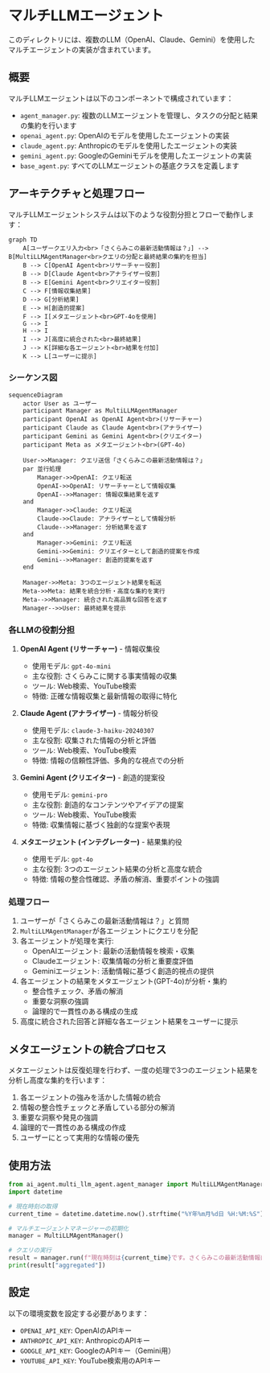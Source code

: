 # マルチLLMエージェント

このディレクトリには、複数のLLM（OpenAI、Claude、Gemini）を使用したマルチエージェントの実装が含まれています。

## 概要

マルチLLMエージェントは以下のコンポーネントで構成されています：

- `agent_manager.py`: 複数のLLMエージェントを管理し、タスクの分配と結果の集約を行います
- `openai_agent.py`: OpenAIのモデルを使用したエージェントの実装
- `claude_agent.py`: Anthropicのモデルを使用したエージェントの実装
- `gemini_agent.py`: GoogleのGeminiモデルを使用したエージェントの実装
- `base_agent.py`: すべてのLLMエージェントの基底クラスを定義します

## アーキテクチャと処理フロー

マルチLLMエージェントシステムは以下のような役割分担とフローで動作します：

```mermaid
graph TD
    A[ユーザークエリ入力<br>「さくらみこの最新活動情報は？」] --> B[MultiLLMAgentManager<br>クエリの分配と最終結果の集約を担当]
    B --> C[OpenAI Agent<br>リサーチャー役割]
    B --> D[Claude Agent<br>アナライザー役割]
    B --> E[Gemini Agent<br>クリエイター役割]
    C --> F[情報収集結果]
    D --> G[分析結果]
    E --> H[創造的提案]
    F --> I[メタエージェント<br>GPT-4oを使用]
    G --> I
    H --> I
    I --> J[高度に統合された<br>最終結果]
    J --> K[詳細な各エージェント<br>結果を付加]
    K --> L[ユーザーに提示]
```

### シーケンス図

```mermaid
sequenceDiagram
    actor User as ユーザー
    participant Manager as MultiLLMAgentManager
    participant OpenAI as OpenAI Agent<br>(リサーチャー)
    participant Claude as Claude Agent<br>(アナライザー)
    participant Gemini as Gemini Agent<br>(クリエイター)
    participant Meta as メタエージェント<br>(GPT-4o)
    
    User->>Manager: クエリ送信「さくらみこの最新活動情報は？」
    par 並行処理
        Manager->>OpenAI: クエリ転送
        OpenAI->>OpenAI: リサーチャーとして情報収集
        OpenAI-->>Manager: 情報収集結果を返す
    and
        Manager->>Claude: クエリ転送
        Claude->>Claude: アナライザーとして情報分析
        Claude-->>Manager: 分析結果を返す
    and
        Manager->>Gemini: クエリ転送
        Gemini->>Gemini: クリエイターとして創造的提案を作成
        Gemini-->>Manager: 創造的提案を返す
    end
    
    Manager->>Meta: 3つのエージェント結果を転送
    Meta->>Meta: 結果を統合分析・高度な集約を実行
    Meta-->>Manager: 統合された高品質な回答を返す
    Manager-->>User: 最終結果を提示
```

### 各LLMの役割分担

1. **OpenAI Agent (リサーチャー)** - 情報収集役
   - 使用モデル: `gpt-4o-mini`
   - 主な役割: さくらみこに関する事実情報の収集
   - ツール: Web検索、YouTube検索
   - 特徴: 正確な情報収集と最新情報の取得に特化

2. **Claude Agent (アナライザー)** - 情報分析役
   - 使用モデル: `claude-3-haiku-20240307`
   - 主な役割: 収集された情報の分析と評価
   - ツール: Web検索、YouTube検索
   - 特徴: 情報の信頼性評価、多角的な視点での分析

3. **Gemini Agent (クリエイター)** - 創造的提案役
   - 使用モデル: `gemini-pro`
   - 主な役割: 創造的なコンテンツやアイデアの提案
   - ツール: Web検索、YouTube検索
   - 特徴: 収集情報に基づく独創的な提案や表現

4. **メタエージェント (インテグレーター)** - 結果集約役
   - 使用モデル: `gpt-4o`
   - 主な役割: 3つのエージェント結果の分析と高度な統合
   - 特徴: 情報の整合性確認、矛盾の解消、重要ポイントの強調

### 処理フロー

1. ユーザーが「さくらみこの最新活動情報は？」と質問
2. `MultiLLMAgentManager`が各エージェントにクエリを分配
3. 各エージェントが処理を実行:
   - OpenAIエージェント: 最新の活動情報を検索・収集
   - Claudeエージェント: 収集情報の分析と重要度評価
   - Geminiエージェント: 活動情報に基づく創造的視点の提供
4. 各エージェントの結果をメタエージェント(GPT-4o)が分析・集約
   - 整合性チェック、矛盾の解消
   - 重要な洞察の強調
   - 論理的で一貫性のある構成の生成
5. 高度に統合された回答と詳細な各エージェント結果をユーザーに提示

## メタエージェントの統合プロセス

メタエージェントは反復処理を行わず、一度の処理で3つのエージェント結果を分析し高度な集約を行います：

1. 各エージェントの強みを活かした情報の統合
2. 情報の整合性チェックと矛盾している部分の解消
3. 重要な洞察や発見の強調
4. 論理的で一貫性のある構成の作成
5. ユーザーにとって実用的な情報の優先

## 使用方法

```python
from ai_agent.multi_llm_agent.agent_manager import MultiLLMAgentManager
import datetime

# 現在時刻の取得
current_time = datetime.datetime.now().strftime("%Y年%m月%d日 %H:%M:%S")

# マルチエージェントマネージャーの初期化
manager = MultiLLMAgentManager()

# クエリの実行
result = manager.run(f"現在時刻は{current_time}です。さくらみこの最新活動情報は？")
print(result["aggregated"])
```

## 設定

以下の環境変数を設定する必要があります：

- `OPENAI_API_KEY`: OpenAIのAPIキー
- `ANTHROPIC_API_KEY`: AnthropicのAPIキー
- `GOOGLE_API_KEY`: GoogleのAPIキー（Gemini用）
- `YOUTUBE_API_KEY`: YouTube検索用のAPIキー
